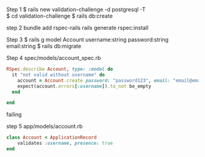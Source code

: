 <!--
Challenges

You have been tasked to set up an Account model for a your company. The application must be secure and tested.

As a developer, I need to generate a model called Account that has a username, a password, and an email.
As a developer, I need username, password, and email to be required.
As a developer, I need every username to be at least 5 characters long.
As a developer, I need each username to be unique.
As a developer, I need each password to be at least 6 characters long.
As a developer, I need each password to be unique.
As a developer, I want my Account model to have many associated Addresses.
As a developer, I want Address to have street_number, street_name, city, state, and zip attributes.
As a developer, I want to validate the presence of all fields on Address.
 -->

Step 1
$ rails new validation-challenge -d postgresql -T  
$ cd validation-challenge
$ rails db:create

step 2
bundle add rspec-rails
rails generate rspec:install

Step 3
$ rails g model Account username:string password:string email:string
$ rails db:migrate

Step 4
spec/models/account_spec.rb

```ruby
RSpec.describe Account, type: :model do
  it "not valid without username" do
    account = Account.create password: "password123", email: "email@email.com"
    expect(account.errors[:username]).to_not be_empty
  end

end
```

failing

step 5
app/models/account.rb

```ruby
class Account < ApplicationRecord
    validates :username, presence: true
end
```
